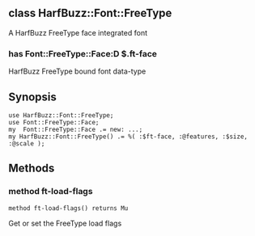 class HarfBuzz::Font::FreeType
------------------------------

A HarfBuzz FreeType face integrated font

### has Font::FreeType::Face:D $.ft-face

HarfBuzz FreeType bound font data-type

Synopsis
--------

    use HarfBuzz::Font::FreeType;
    use Font::FreeType::Face;
    my  Font::FreeType::Face .= new: ...;
    my HarfBuzz::Font::FreeType() .= %( :$ft-face, :@features, :$size, :@scale );

Methods
-------

### method ft-load-flags

```perl6
method ft-load-flags() returns Mu
```

Get or set the FreeType load flags

